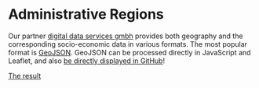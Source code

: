 Administrative Regions
======================

Our partner [digital data services gmbh](http://www.ddsgeo.de/) provides both geography and the corresponding socio-economic data in various formats. The most popular format is [GeoJSON](http://geojson.org/). GeoJSON can be processed directly in JavaScript and Leaflet, and also [be directly displayed in GitHub](https://github.com/ptv-logistics/xserverjs/blob/master/premium-samples/admin-regions/data/municipalities.json)!

[The result](http://ptv-logistics.github.io/xserverjs/premium-samples/admin-regions/)
